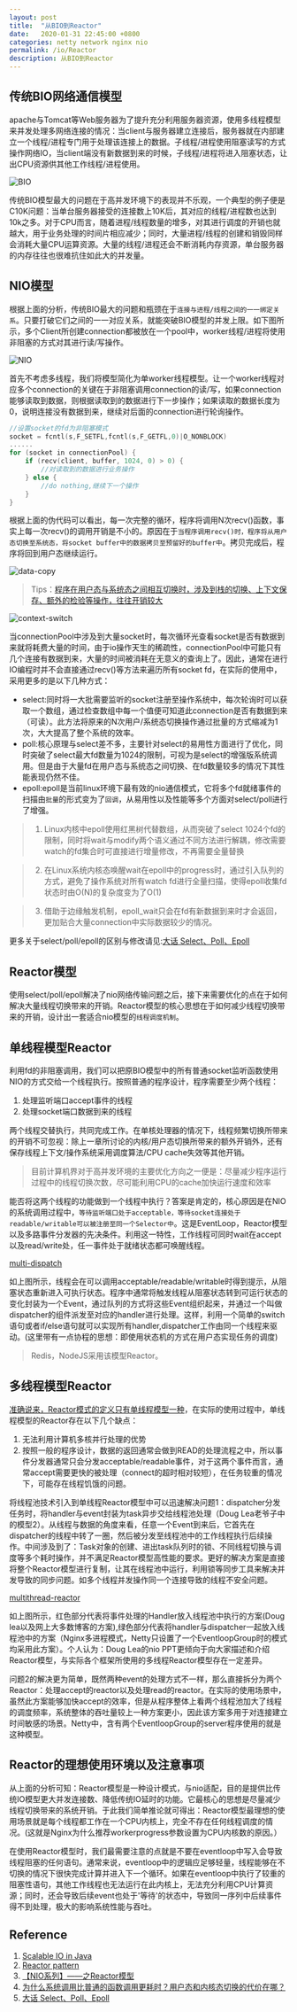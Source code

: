 ```yaml
---
layout: post
title:  "从BIO到Reactor"
date:   2020-01-31 22:45:00 +0800
categories: netty network nginx nio 
permalink: /io/Reactor
description: 从BIO到Reactor
---
```


## 传统BIO网络通信模型
apache与Tomcat等Web服务器为了提升充分利用服务器资源，使用多线程模型来并发处理多网络连接的情况：当client与服务器建立连接后，服务器就在内部建立一个线程/进程专门用于处理该连接上的数据。子线程/进程使用阻塞读写的方式操作网络IO，当client端没有新数据到来的时候，子线程/进程将进入阻塞状态，让出CPU资源供其他工作线程/进程使用。

![BIO](../resources/img/BIO.png)

传统BIO模型最大的问题在于高并发环境下的表现并不乐观，一个典型的例子便是C10K问题：当单台服务器接受的连接数上10K后，其对应的线程/进程数也达到10k之多。对于CPU而言，随着进程/线程数量的增多，对其进行调度的开销也就越大，用于业务处理的时间片相应减少；同时，大量进程/线程的创建和销毁同样会消耗大量CPU运算资源。大量的线程/进程还会不断消耗内存资源，单台服务器的内存往往也很难抗住如此大的并发量。

## NIO模型
根据上面的分析，传统BIO最大的问题和瓶颈在于`连接与进程/线程之间的一一绑定关系`。只要打破它们之间的一一对应关系，就能突破BIO模型的并发上限。如下图所示，多个Client所创建connection都被放在一个pool中，worker线程/进程将使用非阻塞的方式对其进行读/写操作。

![NIO](../resources/img/NIO.png)

首先不考虑多线程，我们将模型简化为单worker线程模型。让一个worker线程对应多个connection的关键在于非阻塞调用connection的读/写，如果connection能够读取到数据，则根据读取到的数据进行下一步操作；如果读取的数据长度为0，说明连接没有数据到来，继续对后面的connection进行轮询操作。

``` c
//设置socket的fd为非阻塞模式
socket = fcntl(s,F_SETFL,fcntl(s,F_GETFL,0)|O_NONBLOCK)
......
for (socket in connectionPool) {
    if (recv(client, buffer, 1024, 0) > 0) {
        //对读取到的数据进行业务操作
    } else {
        //do nothing,继续下一个操作
    }
}
```

根据上面的伪代码可以看出，每一次完整的循环，程序将调用N次recv()函数，事实上每一次recv()的调用开销是不小的。原因在于`当程序调用recv()时，程序将从用户态切换至系统态，将socket buffer中的数据拷贝至预留好的buffer中`。拷贝完成后，程序将回到用户态继续运行。

![data-copy](../resources/img/data-copy.gif)

> Tips：[程序在用户态与系统态之间相互切换时，涉及到栈的切换、上下文保存、额外的检验等操作，往往开销较大](https://segmentfault.com/q/1010000000522752)

![context-switch](../resources/img/context-switch.gif)

当connectionPool中涉及到大量socket时，每次循环光查看socket是否有数据到来就将耗费大量的时间，由于io操作天生的稀疏性，connectionPool中可能只有几个连接有数据到来，大量的时间被消耗在无意义的查询上了。因此，通常在进行IO编程时并不会直接通过recv()等方法来遍历所有socket fd，在实际的使用中，采用更多的是以下几种方式：

* select:同时将一大批需要监听的socket注册至操作系统中，每次轮询时可以获取一个数组，通过检查数组中每一个值便可知道此connection是否有数据到来（可读）。此方法将原来的N次用户/系统态切换操作通过批量的方式缩减为1次，大大提高了整个系统的效率。
* poll:核心原理与select差不多，主要针对select的易用性方面进行了优化，同时突破了select最大fd数量为1024的限制，可视为是select的增强版系统调用。但是由于大量fd在用户态与系统态之间切换、在fd数量较多的情况下其性能表现仍然不佳。
* epoll:epoll是当前linux环境下最有效的nio通信模式，它将多个fd就绪事件的扫描由`批量`的形式变为了`回调`，从易用性以及性能等多个方面对select/poll进行了增强。

> 1. Linux内核中epoll使用红黑树代替数组，从而突破了select 1024个fd的限制，同时将wait与modify两个语义通过不同方法进行解耦，修改需要watch的fd集合时可直接进行增量修改，不再需要全量替换

> 2. 在Linux系统内核态唤醒wait在epoll中的progress时，通过引入队列的方式，避免了操作系统对所有watch fd进行全量扫描，使得epoll收集fd状态时由O(N)的复杂度变为了O(1)

> 3. 借助于边缘触发机制，epoll_wait只会在fd有新数据到来时才会返回，更加贴合大量connection中实际数据较少的情况。

更多关于select/poll/epoll的区别与修改请见:[大话 Select、Poll、Epoll](https://cloud.tencent.com/developer/article/1005481)

## Reactor模型

使用select/poll/epoll解决了nio网络传输问题之后，接下来需要优化的点在于如何解决大量线程切换带来的开销。Reactor模型的核心思想在于如何减少线程切换带来的开销，设计出一套适合nio模型的`线程调度机制`。

## 单线程模型Reactor
利用fd的非阻塞调用，我们可以把原BIO模型中的所有普通socket监听函数使用NIO的方式交给一个线程执行。按照普通的程序设计，程序需要至少两个线程：

 1. 处理监听端口accept事件的线程
 2. 处理socket端口数据到来的线程

两个线程交替执行，共同完成工作。在单核处理器的情况下，线程频繁切换所带来的开销不可忽视：除上一章所讨论的内核/用户态切换所带来的额外开销外，还有保存线程上下文/操作系统采用调度算法/CPU cache失效等其他开销。

> 目前计算机界对于高并发环境的主要优化方向之一便是：尽量减少程序运行过程中的线程切换次数，尽可能利用CPU的cache加快运行速度和效率

能否将这两个线程的功能做到一个线程中执行？答案是肯定的，核心原因是在NIO的系统调用过程中，`等待监听端口处于acceptable，等待socket连接处于readable/writable可以被注册至同一个Selector中`。这是EventLoop，Reactor模型以及多路事件分发器的先决条件。利用这一特性，工作线程可同时wait在accept以及read/write处，任一事件处于就绪状态都可唤醒线程。

[multi-dispatch](../resources/img/multi-dispatch-1.png)

如上图所示，线程会在可以调用acceptable/readable/writable时得到提示，从阻塞状态重新进入可执行状态。程序中通常将触发线程从阻塞状态转到可运行状态的变化封装为一个Event，通过队列的方式将这些Event组织起来，并通过一个叫做dispatcher的组件派发至对应的handler进行处理。这样，利用一个简单的switch语句或者if/else语句就可以实现所有handler,dispatcher工作由同一个线程来驱动。(这里带有一点协程的思想：即使用状态机的方式在用户态实现任务的调度)

> Redis，NodeJS采用该模型Reactor。

## 多线程模型Reactor

[准确说来，Reactor模式的定义只有单线程模型一种](https://en.wikipedia.org/wiki/Reactor_pattern)，在实际的使用过程中，单线程模型的Reactor存在以下几个缺点：

1. 无法利用计算机多核并行处理的优势
2. 按照一般的程序设计，数据的返回通常会做到READ的处理流程之中，所以事件分发器通常只会分发acceptable/readable事件，对于这两个事件而言，通常accept需要更快的被处理（connect的超时相对较短），在任务较重的情况下，可能存在线程饥饿的问题。

将线程池技术引入到单线程Reactor模型中可以迅速解决问题1：dispatcher分发任务时，将handler与event封装为task异步交给线程池处理（Doug Lea老爷子中的模型2）。从线程与数据的角度来看，任意一个Event到来后，它首先在dispatcher的线程中转了一圈，然后被分发至线程池中的工作线程执行后续操作。中间涉及到了：Task对象的创建、进出task队列时的锁、不同线程切换与调度等多个耗时操作，并不满足Reactor模型高性能的要求。更好的解决方案是直接将整个Reactor模型进行复制，让其在线程池中运行，利用锁等同步工具来解决并发导致的同步问题。如多个线程并发操作同一个连接导致的线程不安全问题。

[multithread-reactor](../resources/img/multi-reactor.png)

如上图所示，红色部分代表将事件处理的Handler放入线程池中执行的方案(Doug lea以及网上大多数博客的方案),绿色部分代表将handler与dispatcher一起放入线程池中的方案（Nginx多进程模式，Netty只设置了一个EventloopGroup时的模式均采用此方案）。个人认为：Doug Lea的nio PPT更倾向于向大家描述和介绍Reactor模型，与实际各个框架所使用的多线程Reactor模型存在一定差异。

问题2的解决更为简单，既然两种event的处理方式不一样，那么直接拆分为两个Reactor：处理accept的reactor以及处理read的reactor。在实际的使用场景中，虽然此方案能够加快accept的效率，但是从程序整体上看两个线程池加大了线程的调度频率，系统整体的吞吐量较上一种方案更小，因此该方案多用于对连接建立时间敏感的场景。Netty中，含有两个EventloopGroup的server程序使用的就是这种模型。

## Reactor的理想使用环境以及注意事项

从上面的分析可知：Reactor模型是一种设计模式，与nio适配，目的是提供比传统IO模型更大并发连接数、降低传统IO延时的功能。它最核心的思想是尽量减少线程切换带来的系统开销。于此我们简单推论就可得出：Reactor模型最理想的使用场景就是每个线程都工作在一个CPU内核上，完全不存在任何线程调度的情况。(这就是Nginx为什么推荐workerprogress参数设置为CPU内核数的原因。）

在使用Reactor模型时，我们最需要注意的点就是不要在eventloop中写入会导致线程阻塞的任何语句。通常来说，eventloop中的逻辑应足够轻量，线程能够在不切换的情况下很快完成计算并进入下一个循环。如果在eventloop中执行了较重的阻塞性语句，其他工作线程也无法运行在此内核上，无法充分利用CPU计算资源；同时，还会导致后续event也处于'等待'的状态中，导致同一序列中后续事件得不到处理，极大的影响系统性能与吞吐。

## Reference

1. [Scalable IO in Java](http://gee.cs.oswego.edu/dl/cpjslides/nio.pdf)
2. [Reactor pattern](https://en.wikipedia.org/wiki/Reactor_pattern)
3. [【NIO系列】——之Reactor模型](https://my.oschina.net/u/1859679/blog/1844109)
4. [为什么系统调用比普通的函数调用更耗时？用户态和内核态切换的代价在哪？](https://segmentfault.com/q/1010000000522752)
5. [大话 Select、Poll、Epoll](https://cloud.tencent.com/developer/article/1005481)

